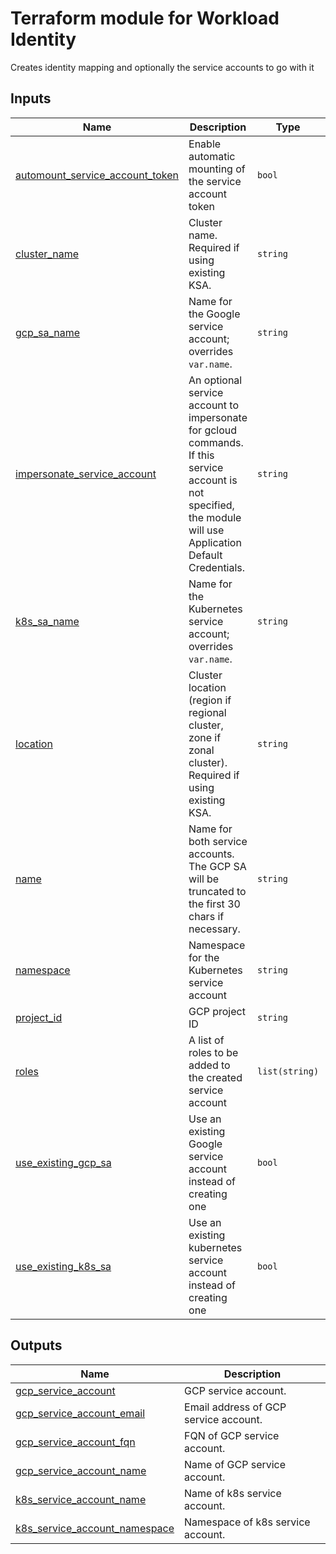 <!-- BEGIN_TF_DOCS -->
# Terraform module for Workload Identity
Creates identity mapping and optionally the service
accounts to go with it

## Inputs

| Name | Description | Type | Default | Required |
|------|-------------|------|---------|:--------:|
| <a name="input_automount_service_account_token"></a> [automount\_service\_account\_token](#input\_automount\_service\_account\_token) | Enable automatic mounting of the service account token | `bool` | `false` | no |
| <a name="input_cluster_name"></a> [cluster\_name](#input\_cluster\_name) | Cluster name. Required if using existing KSA. | `string` | `""` | no |
| <a name="input_gcp_sa_name"></a> [gcp\_sa\_name](#input\_gcp\_sa\_name) | Name for the Google service account; overrides `var.name`. | `string` | `null` | no |
| <a name="input_impersonate_service_account"></a> [impersonate\_service\_account](#input\_impersonate\_service\_account) | An optional service account to impersonate for gcloud commands. If this service account is not specified, the module will use Application Default Credentials. | `string` | `""` | no |
| <a name="input_k8s_sa_name"></a> [k8s\_sa\_name](#input\_k8s\_sa\_name) | Name for the Kubernetes service account; overrides `var.name`. | `string` | `null` | no |
| <a name="input_location"></a> [location](#input\_location) | Cluster location (region if regional cluster, zone if zonal cluster). Required if using existing KSA. | `string` | `""` | no |
| <a name="input_name"></a> [name](#input\_name) | Name for both service accounts. The GCP SA will be truncated to the first 30 chars if necessary. | `string` | n/a | yes |
| <a name="input_namespace"></a> [namespace](#input\_namespace) | Namespace for the Kubernetes service account | `string` | `"default"` | no |
| <a name="input_project_id"></a> [project\_id](#input\_project\_id) | GCP project ID | `string` | n/a | yes |
| <a name="input_roles"></a> [roles](#input\_roles) | A list of roles to be added to the created service account | `list(string)` | `[]` | no |
| <a name="input_use_existing_gcp_sa"></a> [use\_existing\_gcp\_sa](#input\_use\_existing\_gcp\_sa) | Use an existing Google service account instead of creating one | `bool` | `false` | no |
| <a name="input_use_existing_k8s_sa"></a> [use\_existing\_k8s\_sa](#input\_use\_existing\_k8s\_sa) | Use an existing kubernetes service account instead of creating one | `bool` | `false` | no |

## Outputs

| Name | Description |
|------|-------------|
| <a name="output_gcp_service_account"></a> [gcp\_service\_account](#output\_gcp\_service\_account) | GCP service account. |
| <a name="output_gcp_service_account_email"></a> [gcp\_service\_account\_email](#output\_gcp\_service\_account\_email) | Email address of GCP service account. |
| <a name="output_gcp_service_account_fqn"></a> [gcp\_service\_account\_fqn](#output\_gcp\_service\_account\_fqn) | FQN of GCP service account. |
| <a name="output_gcp_service_account_name"></a> [gcp\_service\_account\_name](#output\_gcp\_service\_account\_name) | Name of GCP service account. |
| <a name="output_k8s_service_account_name"></a> [k8s\_service\_account\_name](#output\_k8s\_service\_account\_name) | Name of k8s service account. |
| <a name="output_k8s_service_account_namespace"></a> [k8s\_service\_account\_namespace](#output\_k8s\_service\_account\_namespace) | Namespace of k8s service account. |
<!-- END_TF_DOCS -->